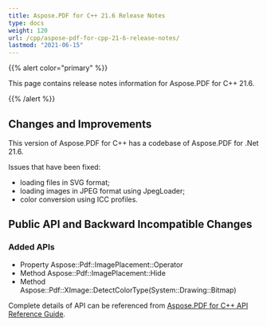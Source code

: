 ```yaml
---
title: Aspose.PDF for C++ 21.6 Release Notes
type: docs
weight: 120
url: /cpp/aspose-pdf-for-cpp-21-6-release-notes/
lastmod: "2021-06-15"
---
```


{{% alert color="primary" %}}

This page contains release notes information for Aspose.PDF for C++ 21.6.

{{% /alert %}}

## Changes and Improvements

This version of Aspose.PDF for C++ has a codebase of Aspose.PDF for .Net 21.6.

Issues that have been fixed:

* loading files in SVG format;
* loading images in JPEG format using JpegLoader;
* color conversion using ICC profiles.

## Public API and Backward Incompatible Changes

### Added APIs

* Property Aspose::Pdf::ImagePlacement::Operator
* Method Aspose::Pdf::ImagePlacement::Hide
* Method Aspose::Pdf::XImage::DetectColorType(System::Drawing::Bitmap)

Complete details of API can be referenced from [Aspose.PDF for C++ API Reference Guide](https://apireference.aspose.com/pdf/cpp/).
